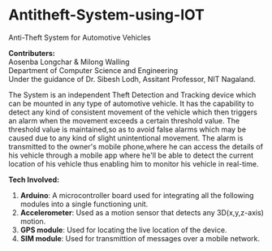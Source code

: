 # Antitheft-System-using-IOT
Anti-Theft System for Automotive Vehicles 

**Contributers:**  
Aosenba Longchar & Milong Walling  
Department of Computer Science and Engineering  
Under the guidance of Dr. Sibesh Lodh, Assitant Professor, NIT Nagaland.  

The System is an independent Theft Detection and Tracking device which can be mounted in any type of automotive vehicle. 
It has the capability to detect any kind of consistent movement of the vehicle which then triggers an alarm 
when the movement exceeds a certain threshold value. The threshold value is maintained,so as to avoid  false alarms 
which may be caused due to any kind of slight unintentional movement. The alarm is transmitted to the owner's
mobile phone,where he can access the details of his vehicle  through a mobile app where he'll be able to detect the 
current location of his vehicle thus enabling him to monitor his vehicle in real-time.

**Tech Involved:**  
1. **Arduino**: A microcontroller board used for integrating all the following modules into a single functioning unit.  
2. **Accelerometer**: Used as a motion sensor that detects any 3D(x,y,z-axis) motion.  
3. **GPS module**: Used for  locating the live location of the device. 
4. **SIM module**: Used for transmittion of messages over a mobile network.
